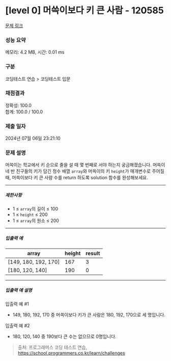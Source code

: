 # [level 0] 머쓱이보다 키 큰 사람 - 120585 

[문제 링크](https://school.programmers.co.kr/learn/courses/30/lessons/120585) 

### 성능 요약

메모리: 4.2 MB, 시간: 0.01 ms

### 구분

코딩테스트 연습 > 코딩테스트 입문

### 채점결과

정확성: 100.0<br/>합계: 100.0 / 100.0

### 제출 일자

2024년 07월 06일 23:21:10

### 문제 설명

<p>머쓱이는 학교에서 키 순으로 줄을 설 때 몇 번째로 서야 하는지 궁금해졌습니다. 머쓱이네 반 친구들의 키가 담긴 정수 배열 <code>array</code>와 머쓱이의 키 <code>height</code>가 매개변수로 주어질 때, 머쓱이보다 키 큰 사람 수를 return 하도록 solution 함수를 완성해보세요.</p>

<hr>

<h5>제한사항</h5>

<ul>
<li>1 ≤ <code>array</code>의 길이 ≤ 100</li>
<li>1 ≤ <code>height</code> ≤ 200</li>
<li>1 ≤ <code>array</code>의 원소 ≤ 200</li>
</ul>

<hr>

<h5>입출력 예</h5>
<table class="table">
        <thead><tr>
<th>array</th>
<th>height</th>
<th>result</th>
</tr>
</thead>
        <tbody><tr>
<td>[149, 180, 192, 170]</td>
<td>167</td>
<td>3</td>
</tr>
<tr>
<td>[180, 120, 140]</td>
<td>190</td>
<td>0</td>
</tr>
</tbody>
      </table>
<hr>

<h5>입출력 예 설명</h5>

<p>입출력 예 #1</p>

<ul>
<li>149, 180, 192, 170 중 머쓱이보다 키가 큰 사람은 180, 192, 170으로 세 명입니다.</li>
</ul>

<p>입출력 예 #2</p>

<ul>
<li>180, 120, 140 중 190보다 큰 수는 없으므로 0명입니다.</li>
</ul>


> 출처: 프로그래머스 코딩 테스트 연습, https://school.programmers.co.kr/learn/challenges